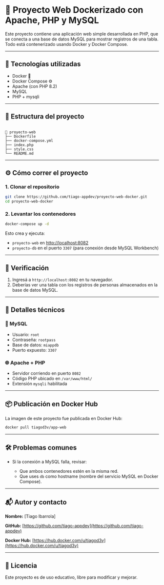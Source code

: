 # 🐳 Proyecto Web Dockerizado con Apache, PHP y MySQL

Este proyecto contiene una aplicación web simple desarrollada en PHP, que se conecta a una base de datos MySQL para mostrar registros de una tabla. Todo está contenerizado usando Docker y Docker Compose.

---

## 🚀 Tecnologías utilizadas

- Docker 🐳
- Docker Compose ⚙️
- Apache (con PHP 8.2)
- MySQL
- PHP + mysqli

---

## 📂 Estructura del proyecto

```

📁 proyecto-web
├── Dockerfile
├── docker-compose.yml
├── index.php
├── style.css
└── README.md

```

---

## ⚙️ Cómo correr el proyecto

### 1. Clonar el repositorio

```bash
git clone https://github.com/tiago-appdev/proyecto-web-docker.git
cd proyecto-web-docker
```

### 2. Levantar los contenedores

```bash
docker-compose up -d
```

Esto crea y ejecuta:

- `proyecto-web` en [http://localhost:8082](http://localhost:8082)
- `proyecto-db` en el puerto `3307` (para conexión desde MySQL Workbench)

---

## 🧪 Verificación

1. Ingresá a `http://localhost:8082` en tu navegador.
2. Deberías ver una tabla con los registros de personas almacenados en la base de datos MySQL.

---

## 🧰 Detalles técnicos

### 🐘 MySQL

- Usuario: `root`
- Contraseña: `rootpass`
- Base de datos: `miappdb`
- Puerto expuesto: `3307`

### 🌐 Apache + PHP

- Servidor corriendo en puerto `8082`
- Código PHP ubicado en `/var/www/html/`
- Extensión `mysqli` habilitada

---

## 📦 Publicación en Docker Hub

La imagen de este proyecto fue publicada en Docker Hub:

```bash
docker pull tiagod3v/app-web
```

---

## 🛠️ Problemas comunes

- Si la conexión a MySQL falla, revisar:

  - Que ambos contenedores estén en la misma red.
  - Que uses `db` como hostname (nombre del servicio MySQL en Docker Compose).

---

## 📬 Autor y contacto

**Nombre:** \[Tiago Ibarrola\]

**GitHub:** [https://github.com/tiago-appdev](https://github.com/tiago-appdev)

**Docker Hub:** [https://hub.docker.com/u/tiagod3v](https://hub.docker.com/u/tiagod3v)

---

## 📘 Licencia

Este proyecto es de uso educativo, libre para modificar y mejorar.
